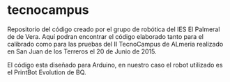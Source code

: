 # tecnocampus
Repositorio del código creado por el grupo de robótica del IES El Palmeral de de Vera. Aquí podran encontrar el código
elaborado tanto para el calibrado como para las pruebas del II TecnoCampus de ALmeria realizado en San Juan de los
Terreros el 20 de Junio de 2015.

El código esta diseñado para Arduino, en nuestro caso el robot utilizado es el PrintBot Evolution de BQ.
